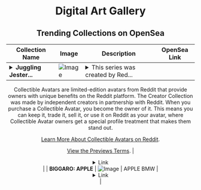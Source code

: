 <div align="center">

# Digital Art Gallery

## Trending Collections on OpenSea

| Collection Name                       | Image                                                                                     | Description                       | OpenSea Link                                                                                          |
|---------------------------------------|-------------------------------------------------------------------------------------------|-----------------------------------|--------------------------------------------------------------------------------------------------------|
| **<details><summary>Juggling Jester...</summary>Juggling Jester by Mouri x Reddit Collectible Avatars</details>** | ![Image](https://i.seadn.io/s/raw/files/2a07f52c634c2c8509244319ced4b72e.png?w=500&auto=format?w=200&auto=format) | <details><summary>This series was created by Red...</summary>This series was created by Reddit user Mouri as a part of the Collectible Avatars Creator Program. You can [check out the creator's profile on Reddit](https://www.reddit.com/user/TheOneTrashyWeeb/).

Collectible Avatars are limited-edition avatars from Reddit that provide owners with unique benefits on the Reddit platform. The Creator Collection was made by independent creators in partnership with Reddit. When you purchase a Collectible Avatar, you become the owner of it. This means you can keep it, trade it, sell it, or use it on Reddit as your avatar, where Collectible Avatar owners get a special profile treatment that makes them stand out.

[Learn More About Collectible Avatars on Reddit](https://reddithelp.com/hc/en-us/articles/6213835889044).

[View the Previews Terms](https://www.redditinc.com/policies/previews-terms).</details> | <details><summary>Link</summary>[Juggling Jester by Mouri x Reddit Collectible Avatars](https://opensea.io/collection/juggling-jester-by-mouri-x-reddit-collectible-avat)</details> |
| **BIGGARO: APPLE** | ![Image](https://i.seadn.io/s/raw/files/ce7ed17d7489cc06545da3fde2c7af70.jpg?w=500&auto=format?w=200&auto=format) | APPLE BMW | <details><summary>Link</summary>[BIGGARO: APPLE](https://opensea.io/collection/biggaro-apple)</details> |

</div>